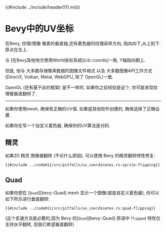 {{#include ../include/header011.md}}

#  Bevy中的UV坐标

在Bevy, 纹理/图像 像素的垂直轴,还有着色器的纹理采样方向, 指向向下,从上到下. 原点在左上.

与 [在Bevy其他地方使用World坐标系统][cb::coords]一致, Y轴指向朝上.

但是, 他与 大多数存储像素数据的图像文件格式 以及 大多数图像API工作方式(DirectX, Vulkan, Metal,
WebGPU, 除了 OpenGL)一致.

OpenGL (还有基于此的框架) 是不一样的. 如果你之前经验是这个, 你可能发现纹理被垂直翻转了.

---

如果你使用mesh, 确保有正确的UV值. 如果是其他软件创建的, 确保选择了正确设置.

如果你在写一个自定义着色器, 确保你的UV算法是对的.

## 精灵

如果2D 精灵 图像被翻转 (不论什么原因), 可以使用 Bevy 的精灵翻转特性修复:

```rust,no_run,noplayground
{{#include ../code011/src/pitfalls/uv_coordinates.rs:sprite-flipping}}
```

## Quad

如果你想在 [`Quad`][bevy::Quad] mesh 显示一个图像(或是自定义着色器), 你可以如下所示进行垂直翻转:

```rust,no_run,noplayground
{{#include ../code011/src/pitfalls/uv_coordinates.rs:quad-flipping}}
```

(这个变通方法是必要的,因为 Bevy 的[`Quad`][bevy::Quad] 原语中 `flipped` 特性仅支持水平翻转, 但我们希望垂直翻转)

